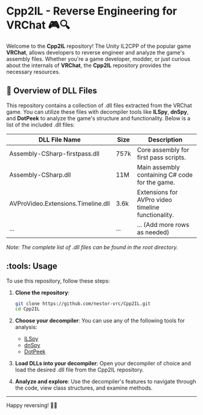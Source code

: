 # Cpp2IL - Reverse Engineering for VRChat :video_game::mag:

Welcome to the **Cpp2IL** repository! The Unity IL2CPP of the popular game **VRChat**, allows developers to reverse engineer and analyze the game's assembly files. Whether you're a game developer, modder, or just curious about the internals of **VRChat**, the **Cpp2IL** repository provides the necessary resources.

## :open_file_folder: Overview of DLL Files

This repository contains a collection of .dll files extracted from the VRChat game. You can utilize these files with decompiler tools like **ILSpy**, **dnSpy**, and **DotPeek** to analyze the game's structure and functionality. Below is a list of the included .dll files:

| DLL File Name | Size     | Description                          |
|---------------|----------|--------------------------------------|
| Assembly-CSharp-firstpass.dll | 757k    | Core assembly for first pass scripts. |
| Assembly-CSharp.dll | 11M      | Main assembly containing C# code for the game. |
| AVProVideo.Extensions.Timeline.dll | 3.6k    | Extensions for AVPro video timeline functionality. |
| ... | ... | ... (Add more rows as needed) |

*Note: The complete list of .dll files can be found in the root directory.*

## :tools: Usage

To use this repository, follow these steps:

1. **Clone the repository**:
    ```bash
    git clone https://github.com/nestor-vrc/Cpp2IL.git
    cd Cpp2IL
    ```

2. **Choose your decompiler**:
   You can use any of the following tools for analysis:
   - [ILSpy](https://github.com/icsharpcode/ILSpy)
   - [dnSpy](https://github.com/dnSpy/dnSpy)
   - [DotPeek](https://www.jetbrains.com/decompiler/)

3. **Load DLLs into your decompiler**:
   Open your decompiler of choice and load the desired .dll file from the Cpp2IL repository.

4. **Analyze and explore**:
   Use the decompiler's features to navigate through the code, view class structures, and examine methods.

---

Happy reversing! :tada::wrench:
